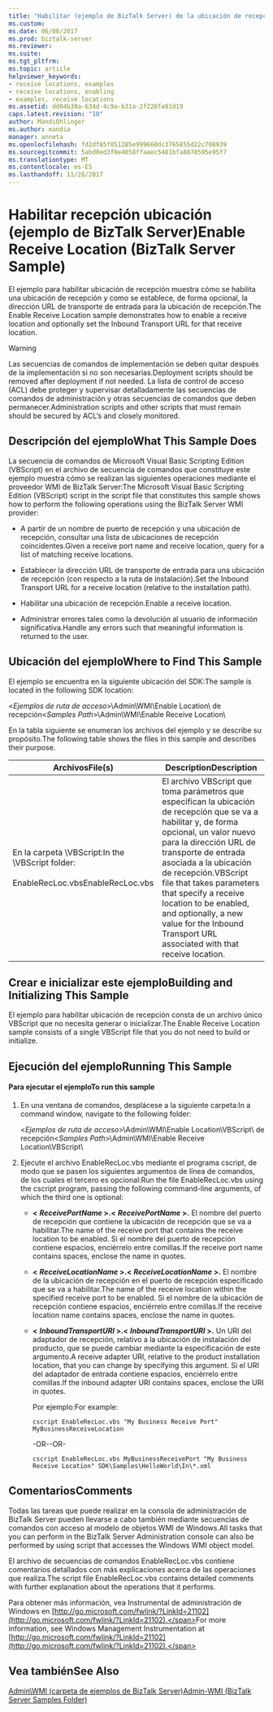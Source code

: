 ```yaml
---
title: "Habilitar (ejemplo de BizTalk Server) de la ubicación de recepción | Documentos de Microsoft"
ms.custom: 
ms.date: 06/08/2017
ms.prod: biztalk-server
ms.reviewer: 
ms.suite: 
ms.tgt_pltfrm: 
ms.topic: article
helpviewer_keywords:
- receive locations, examples
- receive locations, enabling
- examples, receive locations
ms.assetid: dd04b38a-634d-4c9a-b31a-2f226fa91d19
caps.latest.revision: "10"
author: MandiOhlinger
ms.author: mandia
manager: anneta
ms.openlocfilehash: fd2df85f051285e999660dc3765855d22c708939
ms.sourcegitcommit: 5abd0ed3f9e4858ffaaec5481bfa8878595e95f7
ms.translationtype: MT
ms.contentlocale: es-ES
ms.lasthandoff: 11/28/2017
---
```

# <a name="enable-receive-location-biztalk-server-sample"></a><span data-ttu-id="1b744-102">Habilitar recepción ubicación (ejemplo de BizTalk Server)</span><span class="sxs-lookup"><span data-stu-id="1b744-102">Enable Receive Location (BizTalk Server Sample)</span></span>
<span data-ttu-id="1b744-103">El ejemplo para habilitar ubicación de recepción muestra cómo se habilita una ubicación de recepción y como se establece, de forma opcional, la dirección URL de transporte de entrada para la ubicación de recepción.</span><span class="sxs-lookup"><span data-stu-id="1b744-103">The Enable Receive Location sample demonstrates how to enable a receive location and optionally set the Inbound Transport URL for that receive location.</span></span>  
  
> [!WARNING]
>  <span data-ttu-id="1b744-104">Las secuencias de comandos de implementación se deben quitar después de la implementación si no son necesarias.</span><span class="sxs-lookup"><span data-stu-id="1b744-104">Deployment scripts should be removed after deployment if not needed.</span></span> <span data-ttu-id="1b744-105">La lista de control de acceso (ACL) debe proteger y supervisar detalladamente las secuencias de comandos de administración y otras secuencias de comandos que deben permanecer.</span><span class="sxs-lookup"><span data-stu-id="1b744-105">Administration scripts and other scripts that must remain should be secured by ACL’s and closely monitored.</span></span>  
  
## <a name="what-this-sample-does"></a><span data-ttu-id="1b744-106">Descripción del ejemplo</span><span class="sxs-lookup"><span data-stu-id="1b744-106">What This Sample Does</span></span>  
 <span data-ttu-id="1b744-107">La secuencia de comandos de Microsoft Visual Basic Scripting Edition (VBScript) en el archivo de secuencia de comandos que constituye este ejemplo muestra cómo se realizan las siguientes operaciones mediante el proveedor WMI de BizTalk Server:</span><span class="sxs-lookup"><span data-stu-id="1b744-107">The Microsoft Visual Basic Scripting Edition (VBScript) script in the script file that constitutes this sample shows how to perform the following operations using the BizTalk Server WMI provider:</span></span>  
  
-   <span data-ttu-id="1b744-108">A partir de un nombre de puerto de recepción y una ubicación de recepción, consultar una lista de ubicaciones de recepción coincidentes.</span><span class="sxs-lookup"><span data-stu-id="1b744-108">Given a receive port name and receive location, query for a list of matching receive locations.</span></span>  
  
-   <span data-ttu-id="1b744-109">Establecer la dirección URL de transporte de entrada para una ubicación de recepción (con respecto a la ruta de instalación).</span><span class="sxs-lookup"><span data-stu-id="1b744-109">Set the Inbound Transport URL for a receive location (relative to the installation path).</span></span>  
  
-   <span data-ttu-id="1b744-110">Habilitar una ubicación de recepción.</span><span class="sxs-lookup"><span data-stu-id="1b744-110">Enable a receive location.</span></span>  
  
-   <span data-ttu-id="1b744-111">Administrar errores tales como la devolución al usuario de información significativa.</span><span class="sxs-lookup"><span data-stu-id="1b744-111">Handle any errors such that meaningful information is returned to the user.</span></span>  
  
## <a name="where-to-find-this-sample"></a><span data-ttu-id="1b744-112">Ubicación del ejemplo</span><span class="sxs-lookup"><span data-stu-id="1b744-112">Where to Find This Sample</span></span>  
 <span data-ttu-id="1b744-113">El ejemplo se encuentra en la siguiente ubicación del SDK:</span><span class="sxs-lookup"><span data-stu-id="1b744-113">The sample is located in the following SDK location:</span></span>  
  
 <span data-ttu-id="1b744-114">\<*Ejemplos de ruta de acceso*\>\Admin\WMI\Enable Location\ de recepción</span><span class="sxs-lookup"><span data-stu-id="1b744-114">\<*Samples Path*\>\Admin\WMI\Enable Receive Location\\</span></span>  
  
 <span data-ttu-id="1b744-115">En la tabla siguiente se enumeran los archivos del ejemplo y se describe su propósito.</span><span class="sxs-lookup"><span data-stu-id="1b744-115">The following table shows the files in this sample and describes their purpose.</span></span>  
  
|<span data-ttu-id="1b744-116">Archivos</span><span class="sxs-lookup"><span data-stu-id="1b744-116">File(s)</span></span>|<span data-ttu-id="1b744-117">Description</span><span class="sxs-lookup"><span data-stu-id="1b744-117">Description</span></span>|  
|---------------|-----------------|  
|<span data-ttu-id="1b744-118">En la carpeta \VBScript:</span><span class="sxs-lookup"><span data-stu-id="1b744-118">In the \VBScript folder:</span></span><br /><br /> <span data-ttu-id="1b744-119">EnableRecLoc.vbs</span><span class="sxs-lookup"><span data-stu-id="1b744-119">EnableRecLoc.vbs</span></span>|<span data-ttu-id="1b744-120">El archivo VBScript que toma parámetros que especifican la ubicación de recepción que se va a habilitar y, de forma opcional, un valor nuevo para la dirección URL de transporte de entrada asociada a la ubicación de recepción.</span><span class="sxs-lookup"><span data-stu-id="1b744-120">VBScript file that takes parameters that specify a receive location to be enabled, and optionally, a new value for the Inbound Transport URL associated with that receive location.</span></span>|  
  
## <a name="building-and-initializing-this-sample"></a><span data-ttu-id="1b744-121">Crear e inicializar este ejemplo</span><span class="sxs-lookup"><span data-stu-id="1b744-121">Building and Initializing This Sample</span></span>  
 <span data-ttu-id="1b744-122">El ejemplo para habilitar ubicación de recepción consta de un archivo único VBScript que no necesita generar o inicializar.</span><span class="sxs-lookup"><span data-stu-id="1b744-122">The Enable Receive Location sample consists of a single VBScript file that you do not need to build or initialize.</span></span>  
  
## <a name="running-this-sample"></a><span data-ttu-id="1b744-123">Ejecución del ejemplo</span><span class="sxs-lookup"><span data-stu-id="1b744-123">Running This Sample</span></span>  
  
#### <a name="to-run-this-sample"></a><span data-ttu-id="1b744-124">Para ejecutar el ejemplo</span><span class="sxs-lookup"><span data-stu-id="1b744-124">To run this sample</span></span>  
  
1.  <span data-ttu-id="1b744-125">En una ventana de comandos, desplácese a la siguiente carpeta:</span><span class="sxs-lookup"><span data-stu-id="1b744-125">In a command window, navigate to the following folder:</span></span>  
  
     <span data-ttu-id="1b744-126">\<*Ejemplos de ruta de acceso*\>\Admin\WMI\Enable Location\VBScript\ de recepción</span><span class="sxs-lookup"><span data-stu-id="1b744-126">\<*Samples Path*\>\Admin\WMI\Enable Receive Location\VBScript\\</span></span>  
  
2.  <span data-ttu-id="1b744-127">Ejecute el archivo EnableRecLoc.vbs mediante el programa cscript, de modo que se pasen los siguientes argumentos de línea de comandos, de los cuales el tercero es opcional:</span><span class="sxs-lookup"><span data-stu-id="1b744-127">Run the file EnableRecLoc.vbs using the cscript program, passing the following command-line arguments, of which the third one is optional:</span></span>  
  
    -   <span data-ttu-id="1b744-128">**\<** ***ReceivePortName* \>.**</span><span class="sxs-lookup"><span data-stu-id="1b744-128">**\<** ***ReceivePortName* \>.**</span></span> <span data-ttu-id="1b744-129">El nombre del puerto de recepción que contiene la ubicación de recepción que se va a habilitar.</span><span class="sxs-lookup"><span data-stu-id="1b744-129">The name of the receive port that contains the receive location to be enabled.</span></span> <span data-ttu-id="1b744-130">Si el nombre del puerto de recepción contiene espacios, enciérrelo entre comillas.</span><span class="sxs-lookup"><span data-stu-id="1b744-130">If the receive port name contains spaces, enclose the name in quotes.</span></span>  
  
    -   <span data-ttu-id="1b744-131">**\<** ***ReceiveLocationName* \>.**</span><span class="sxs-lookup"><span data-stu-id="1b744-131">**\<** ***ReceiveLocationName* \>.**</span></span> <span data-ttu-id="1b744-132">El nombre de la ubicación de recepción en el puerto de recepción especificado que se va a habilitar.</span><span class="sxs-lookup"><span data-stu-id="1b744-132">The name of the receive location within the specified receive port to be enabled.</span></span> <span data-ttu-id="1b744-133">Si el nombre de la ubicación de recepción contiene espacios, enciérrelo entre comillas.</span><span class="sxs-lookup"><span data-stu-id="1b744-133">If the receive location name contains spaces, enclose the name in quotes.</span></span>  
  
    -   <span data-ttu-id="1b744-134">**\<** ***InboundTransportURI* \>.**</span><span class="sxs-lookup"><span data-stu-id="1b744-134">**\<** ***InboundTransportURI* \>.**</span></span> <span data-ttu-id="1b744-135">Un URI del adaptador de recepción, relativo a la ubicación de instalación del producto, que se puede cambiar mediante la especificación de este argumento.</span><span class="sxs-lookup"><span data-stu-id="1b744-135">A receive adapter URI, relative to the product installation location, that you can change by specifying this argument.</span></span> <span data-ttu-id="1b744-136">Si el URI del adaptador de entrada contiene espacios, enciérrelo entre comillas.</span><span class="sxs-lookup"><span data-stu-id="1b744-136">If the inbound adapter URI contains spaces, enclose the URI in quotes.</span></span>  
  
         <span data-ttu-id="1b744-137">Por ejemplo:</span><span class="sxs-lookup"><span data-stu-id="1b744-137">For example:</span></span>  
  
        ```  
        cscript EnableRecLoc.vbs "My Business Receive Port" MyBusinessReceiveLocation  
        ```  
  
         <span data-ttu-id="1b744-138">-OR-</span><span class="sxs-lookup"><span data-stu-id="1b744-138">-OR-</span></span>  
  
        ```  
        cscript EnableRecLoc.vbs MyBusinessReceivePort "My Business Receive Location" SDK\Samples\HelloWorld\In\*.xml  
        ```  
  
## <a name="comments"></a><span data-ttu-id="1b744-139">Comentarios</span><span class="sxs-lookup"><span data-stu-id="1b744-139">Comments</span></span>  
 <span data-ttu-id="1b744-140">Todas las tareas que puede realizar en la consola de administración de BizTalk Server pueden llevarse a cabo también mediante secuencias de comandos con acceso al modelo de objetos WMI de Windows.</span><span class="sxs-lookup"><span data-stu-id="1b744-140">All tasks that you can perform in the BizTalk Server Administration console can also be performed by using script that accesses the Windows WMI object model.</span></span>  
  
 <span data-ttu-id="1b744-141">El archivo de secuencias de comandos EnableRecLoc.vbs contiene comentarios detallados con más explicaciones acerca de las operaciones que realiza.</span><span class="sxs-lookup"><span data-stu-id="1b744-141">The script file EnableRecLoc.vbs contains detailed comments with further explanation about the operations that it performs.</span></span>  
  
 <span data-ttu-id="1b744-142">Para obtener más información, vea Instrumental de administración de Windows en [http://go.microsoft.com/fwlink/?LinkId=21102](http://go.microsoft.com/fwlink/?LinkId=21102).</span><span class="sxs-lookup"><span data-stu-id="1b744-142">For more information, see Windows Management Instrumentation at [http://go.microsoft.com/fwlink/?LinkId=21102](http://go.microsoft.com/fwlink/?LinkId=21102).</span></span>  
  
## <a name="see-also"></a><span data-ttu-id="1b744-143">Vea también</span><span class="sxs-lookup"><span data-stu-id="1b744-143">See Also</span></span>  
 [<span data-ttu-id="1b744-144">Admin\WMI (carpeta de ejemplos de BizTalk Server)</span><span class="sxs-lookup"><span data-stu-id="1b744-144">Admin-WMI (BizTalk Server Samples Folder)</span></span>](../core/admin-wmi-biztalk-server-samples-folder.md)